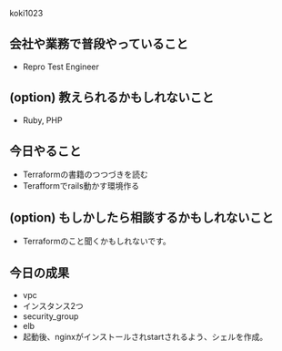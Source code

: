  koki1023

 ## 会社や業務で普段やっていること

- Repro Test Engineer

 ## (option) 教えられるかもしれないこと

- Ruby, PHP

 ## 今日やること

- Terraformの書籍のつつづきを読む
- Terafformでrails動かす環境作る

 ## (option) もしかしたら相談するかもしれないこと

 - Terraformのこと聞くかもしれないです。

 ## 今日の成果

- vpc
- インスタンス2つ
- security_group
- elb
- 起動後、nginxがインストールされstartされるよう、シェルを作成。

